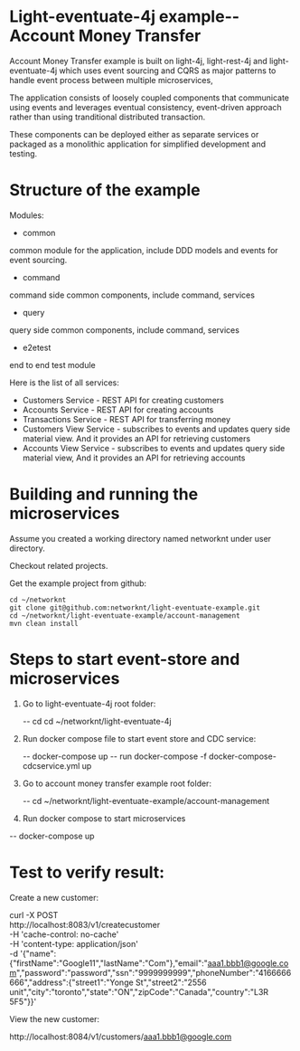 # Light-eventuate-4j example-- Account Money Transfer

Account Money Transfer example is built on light-4j, light-rest-4j and light-eventuate-4j which uses 
event sourcing and CQRS as major patterns to handle event process between multiple microservices,

The application consists of loosely coupled components that communicate using events and leverages
eventual consistency, event-driven approach rather than using tranditional distributed transaction.

These components can be deployed either as separate services or packaged as a monolithic application 
for simplified development and testing.

# Structure of the example

Modules:

* common  

common module for the application, include DDD models and events for event sourcing.

* command  

command side common components, include command, services

* query
  
query side common components, include command, services

* e2etest

end to end test module


Here is the list of all services:

* Customers Service - REST API for creating customers
* Accounts Service - REST API for creating accounts
* Transactions Service - REST API for transferring money
* Customers View Service - subscribes to events and updates query side material view. And it provides an API for retrieving customers
* Accounts View Service - subscribes to events and updates query side material view, And it provides an API for retrieving accounts

# Building and running the microservices

Assume you created a working directory named networknt under user directory.

Checkout related projects.


Get the example project from github:

```
cd ~/networknt
git clone git@github.com:networknt/light-eventuate-example.git
cd ~/networknt/light-eventuate-example/account-management
mvn clean install
```


# Steps to start event-store and microservices


1. Go to light-eventuate-4j root folder:

    -- cd cd ~/networknt/light-eventuate-4j

2. Run docker compose file to start event store and CDC service:

    -- docker-compose up
    -- run docker-compose -f docker-compose-cdcservice.yml up

3. Go to account money transfer example root folder:

    -- cd ~/networknt/light-eventuate-example/account-management

4.  Run docker compose to start microservices

   -- docker-compose up



# Test to verify result:

Create a new customer:

  curl -X POST \
    http://localhost:8083/v1/createcustomer \
    -H 'cache-control: no-cache' \
    -H 'content-type: application/json' \
    -d '{"name":{"firstName":"Google11","lastName":"Com"},"email":"aaa1.bbb1@google.com","password":"password","ssn":"9999999999","phoneNumber":"4166666666","address":{"street1":"Yonge St","street2":"2556 unit","city":"toronto","state":"ON","zipCode":"Canada","country":"L3R 5F5"}}'

View the new customer:

http://localhost:8084/v1/customers/aaa1.bbb1@google.com


